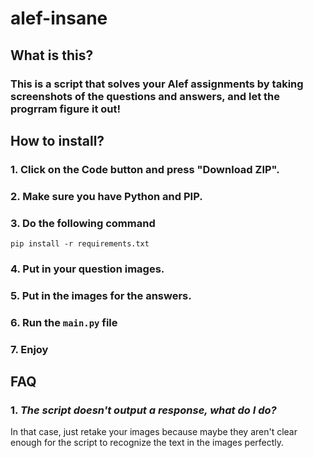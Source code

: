 # alef-insane

## What is this?
### This is a script that solves your Alef assignments by taking screenshots of the questions and answers, and let the progrram figure it out!


## How to install?
### 1. Click on the Code button and press "Download ZIP".
### 2. Make sure you have Python and PIP.
### 3. Do the following command
```
pip install -r requirements.txt
```
### 4. Put in your question images.
### 5. Put in the images for the answers.
### 6. Run the `main.py` file
### 7. Enjoy



## FAQ

### 1. *The script doesn't output a response, what do I do?*
 In that case, just retake your images because maybe they aren't clear enough for the script to recognize the text in the images perfectly.

